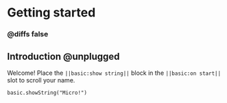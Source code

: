 # Getting started

### @diffs false
## Introduction @unplugged

Welcome! Place the ``||basic:show string||`` block in the ``||basic:on start||`` slot to scroll your name.

```blocks
basic.showString("Micro!")
```